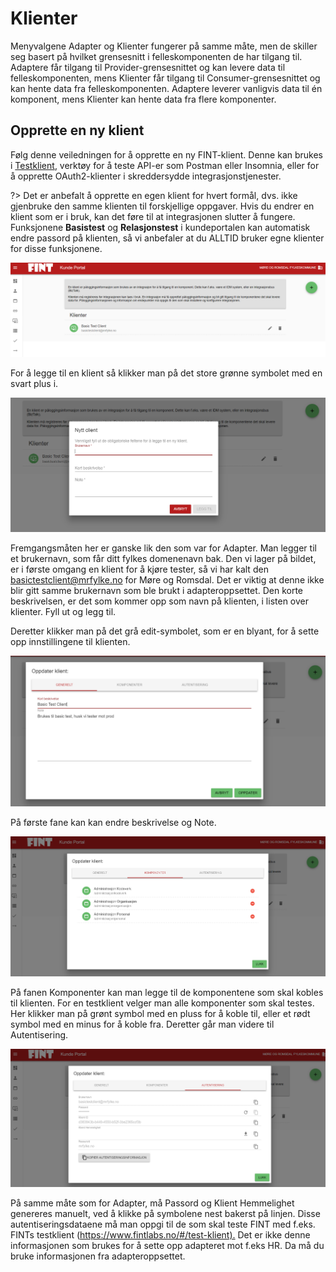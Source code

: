 # Klienter

Menyvalgene Adapter og Klienter fungerer på samme måte, men de skiller seg basert på hvilket grensesnitt i felleskomponenten de har tilgang til. Adaptere får tilgang til Provider-grensesnittet og kan levere data til felleskomponenten, mens Klienter får tilgang til Consumer-grensesnittet og kan hente data fra felleskomponenten. Adaptere leverer vanligvis data til én komponent, mens Klienter kan hente data fra flere komponenter.

## Opprette en ny klient

Følg denne veiledningen for å opprette en ny FINT-klient. Denne kan brukes i [Testklient](technical/testclient.md), verktøy for å teste API-er som Postman eller Insomnia, eller for å opprette OAuth2-klienter i skreddersydde integrasjonstjenester.

?> Det er anbefalt å opprette en egen klient for hvert formål, dvs. ikke gjenbruke den samme klienten til forskjellige oppgaver. Hvis du endrer en klient som er i bruk, kan det føre til at integrasjonen slutter å fungere. Funksjonene **Basistest** og **Relasjonstest** i kundeportalen kan automatisk endre passord på klienten, så vi anbefaler at du ALLTID bruker egne klienter for disse funksjonene.

![ill11](../_media/kundeportal-11.png)

For å legge til en klient så klikker man på det store grønne symbolet med en svart plus i.

![ill12](../_media/kundeportal-12.png)

Fremgangsmåten her er ganske lik den som var for Adapter. Man legger til et brukernavn, som får ditt fylkes domenenavn bak. Den vi lager på bildet, er i første omgang en klient for å kjøre tester, så vi har kalt den basictestclient@mrfylke.no for Møre og Romsdal. Det er viktig at denne ikke blir gitt samme brukernavn som ble brukt i adapteroppsettet. Den korte beskrivelsen, er det som kommer opp som navn på klienten, i listen over klienter. Fyll ut og legg til.

Deretter klikker man på det grå edit-symbolet, som er en blyant, for å sette opp innstillingene til klienten.

![ill13](../_media/kundeportal-13.png)

På første fane kan kan endre beskrivelse og Note.

![ill14](../_media/kundeportal-14.png)

På fanen Komponenter kan man legge til de komponentene som skal kobles til klienten. For en testklient velger man alle komponenter som skal testes. Her klikker man på grønt symbol med en pluss for å koble til, eller et rødt symbol med en minus for å koble fra. Deretter går man videre til Autentisering.

![ill15](../_media/kundeportal-15.png)

På samme måte som for Adapter, må Passord og Klient Hemmelighet genereres manuelt, ved å klikke på symbolene nest bakerst på linjen. Disse autentiseringsdataene må man oppgi til de som skal teste FINT med f.eks. FINTs testklient (<https://www.fintlabs.no/#/test-klient).> Det er ikke denne informasjonen som brukes for å sette opp adapteret mot f.eks HR. Da må du bruke informasjonen fra adapteroppsettet.
